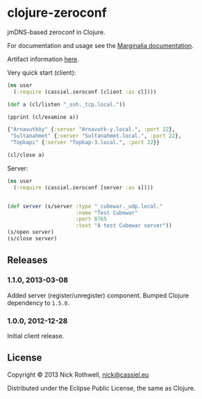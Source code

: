 clojure-zeroconf
================

jmDNS-based zeroconf in Clojure.

For documentation and usage see the [Marginalia documentation][docs].

Artifact information [here][clojars].

Very quick start (client):

```clojure
(ns user
  (:require (cassiel.zeroconf [client :as cl])))

(def a (cl/listen "_ssh._tcp.local."))

(pprint (cl/examine a))

{"Arnavutköy" {:server "Arnavutk-y.local.", :port 22},
 "Sultanahmet" {:server "Sultanahmet.local.", :port 22},
 "Topkapı" {:server "Topkap-3.local.", :port 22}}

(cl/close a)
```

Server:

```clojure
(ns user
  (:require (cassiel.zeroconf [server :as s])))


(def server (s/server :type "_cubewar._udp.local."
                      :name "Test Cubewar"
                      :port 8765
                      :text "A test Cubewar server"))
(s/open server)
(s/close server)
```

## Releases

### 1.1.0, 2013-03-08

Added server (register/unregister) component. Bumped Clojure dependency to `1.5.0`.

### 1.0.0, 2012-12-28

Initial client release.


## License

Copyright © 2013 Nick Rothwell, nick@cassiel.eu

Distributed under the Eclipse Public License, the same as Clojure.

[docs]: http://cassiel.github.com/clojure-zeroconf/uberdoc.html
[clojars]: https://clojars.org/eu.cassiel/clojure-zeroconf
